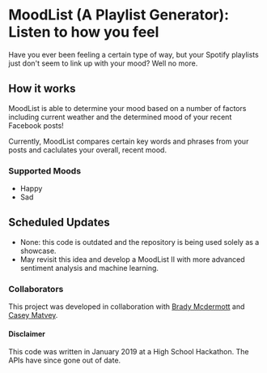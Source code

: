 # MoodList (A Playlist Generator): Listen to how you feel

Have you ever been feeling a certain type of way, but your Spotify playlists just don't seem to link up with your mood? Well no more.

## How it works

MoodList is able to determine your mood based on a number of factors including current weather and the determined mood of your recent Facebook posts!

Currently, MoodList compares certain key words and phrases from your posts and caclulates your overall, recent mood.

### Supported Moods
* Happy
* Sad

## Scheduled Updates
* None: this code is outdated and the repository is being used solely as a showcase.
* May revisit this idea and develop a MoodList II with more advanced sentiment analysis and machine learning. 




### Collaborators 
This project was developed in collaboration with [Brady Mcdermott](github.com/brady-mcdermott) and [Casey Matvey](https://github.com/20camatvey31).


#### Disclaimer
This code was written in January 2019 at a High School Hackathon. The APIs have since gone out of date.
